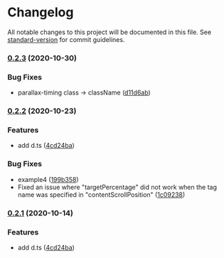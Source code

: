 # Changelog

All notable changes to this project will be documented in this file. See [standard-version](https://github.com/conventional-changelog/standard-version) for commit guidelines.

### [0.2.3](https://github.com/kamem/scrollParallax/compare/v0.2.2...v0.2.3) (2020-10-30)


### Bug Fixes

* parallax-timing class → className ([d11d6ab](https://github.com/kamem/scrollParallax/commit/d11d6abb46a6c7931070172db3812b2484a1ec6f))

### [0.2.2](https://github.com/kamem/scrollParallax/compare/v0.2.0...v0.2.2) (2020-10-23)


### Features

* add d.ts ([4cd24ba](https://github.com/kamem/scrollParallax/commit/4cd24bacb4d9704f09284675168346a6d3a5434f))


### Bug Fixes

* example4 ([199b358](https://github.com/kamem/scrollParallax/commit/199b358f1de83393c5c0e79c68e318de265b5758))
* Fixed an issue where "targetPercentage" did not work when the tag name was specified in "contentScrollPosition" ([1c09238](https://github.com/kamem/scrollParallax/commit/1c0923871b7f3dc7d415cbe16502c6cf5de3675d))

### [0.2.1](https://github.com/kamem/scrollParallax/compare/v0.2.0...v0.2.1) (2020-10-14)


### Features

* add d.ts ([4cd24ba](https://github.com/kamem/scrollParallax/commit/4cd24bacb4d9704f09284675168346a6d3a5434f))
